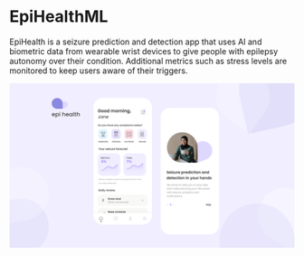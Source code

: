 # EpiHealthML

EpiHealth is a seizure prediction and detection app that uses AI and biometric data from wearable wrist devices to give people with epilepsy autonomy over their condition. Additional metrics such as stress levels are monitored to keep users aware of their triggers.

![epi health app](https://github.com/EpiHealthApp/EpiHealthML/blob/main/Branding/cover_ad.png?raw=true|width=400px])
